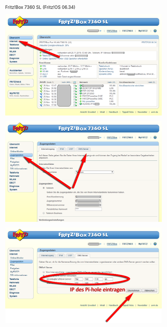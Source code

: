 Fritz!Box 7360 SL (Fritz!OS 06.34)

![](Unbe7360SL-1.png)

![](Unbe7360SL-2.png)

![](Unbe7360SL-3.png)
